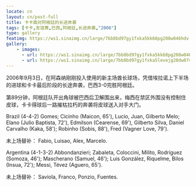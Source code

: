 ```yaml
---
locate: cn
layout: cn/post-full
title: 卡卡面对阿根廷的长途奔袭
tags: [卡卡,友谊赛,巴西,阿根廷,长途奔袭,"2006"]
type: gallery
featimg: https://ws1.sinaimg.cn/large/7bb8bd97gy1fxka5kk68pg208w046hdv.gif
gallery:
    - images:
      - url: https://ws1.sinaimg.cn/large/7bb8bd97gy1fxka5kk68pg208w046hdv.gif
      - url: https://ws1.sinaimg.cn/large/7bb8bd97gy1fxka5levejg20dw07v7wj.gif
---
```


2006年9月3日，在阿森纳刚刚投入使用的新主场酋长球场，凭借埃拉诺上下半场的进球和卡卡最后阶段的长途奔袭，巴西3-0完胜阿根廷。

第89分钟，阿根廷队开出角球被巴西后卫解围出来，梅西在禁区外围没有控制住皮球，卡卡得球后一路摧枯拉朽的奔袭将皮球送入对手大门。

Brazil (4-4-2) Gomes; Cicinho (Maicon, 65'), Lucio, Juan, Gilberto Melo; Elano (Julio Baptista, 72'), Edmilson (Cearense, 69'), Gilberto Silva, Daniel Carvalho (Kaka, 58'); Robinho (Sobis, 88'), Fred (Vagner Love, 79'). 

未上场替补： Fabio, Luisao, Alex, Marcelo.

Argentina (4-1-3-2) Abbondanzieri; Zabaleta, Coloccini, Milito, Rodríguez (Somoza, 46'); Mascherano (Samuel, 46'); Luis González, Riquelme, Bilos (Insua, 72'); Messi, Tévez (Aguero, 65').

未上场替补： Saviola, Franco, Ponzio, Fuentes.